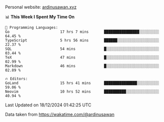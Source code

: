 Personal website: [ardinusawan.xyz](https://ardinusawan.xyz)

<!--START_SECTION:waka-->
📊 **This Week I Spent My Time On** 

```text
💬 Programming Languages: 
Go                       17 hrs 7 mins       ████████████████░░░░░░░░░   64.45 % 
TypeScript               5 hrs 56 mins       ██████░░░░░░░░░░░░░░░░░░░   22.37 % 
SQL                      54 mins             █░░░░░░░░░░░░░░░░░░░░░░░░   03.44 % 
TeX                      47 mins             █░░░░░░░░░░░░░░░░░░░░░░░░   02.99 % 
Markdown                 46 mins             █░░░░░░░░░░░░░░░░░░░░░░░░   02.89 % 

🔥 Editors: 
GoLand                   15 hrs 41 mins      ███████████████░░░░░░░░░░   59.06 % 
Neovim                   10 hrs 52 mins      ██████████░░░░░░░░░░░░░░░   40.94 % 
```


 Last Updated on 18/12/2024 01:42:25 UTC
<!--END_SECTION:waka-->
Data taken from https://wakatime.com/@ardinusawan
